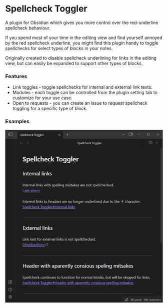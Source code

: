 # Spellcheck Toggler

A plugin for Obsidian which gives you more control over the red-underline spellcheck behaviour.

If you spend most of your time in the editing view and find yourself annoyed by the red spellcheck underline, you might find this plugin handy to toggle spellchecks for select types of blocks in your notes.

Originally created to disable spellcheck underlining for links in the editing view, but can easily be expanded to support other types of blocks.

### Features

- Link toggles - toggle spellchecks for internal and external link texts.
- Modules - each toggle can be controlled from the plugin setting tab to customize for your use case.
- Open to requests - you can create an issue to request spellcheck toggling for a specific type of block.

### Examples

![](https://github.com/julzerinos/spellcheck-toggler-obsidian-plugin/blob/assets/example.png?raw=true)
